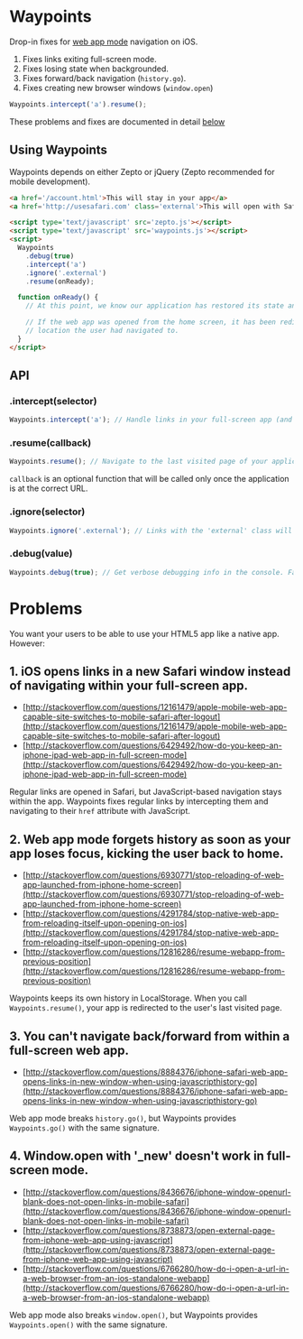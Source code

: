 # Waypoints

Drop-in fixes for [web app mode](http://developer.apple.com/library/ios/#DOCUMENTATION/AppleApplications/Reference/SafariWebContent/ConfiguringWebApplications/ConfiguringWebApplications.html) navigation on iOS.

  1. Fixes links exiting full-screen mode.
  2. Fixes losing state when backgrounded.
  3. Fixes forward/back navigation (`history.go`).
  3. Fixes creating new browser windows (`window.open`)

```js
Waypoints.intercept('a').resume();
```

These problems and fixes are documented in detail [below](#problems)

## Using Waypoints

Waypoints depends on either Zepto or jQuery (Zepto recommended for mobile development).

```html
<a href='/account.html'>This will stay in your app</a>
<a href='http://usesafari.com' class='external'>This will open with Safari</a>

<script type='text/javascript' src='zepto.js'></script>
<script type='text/javascript' src='waypoints.js'></script>
<script>
  Waypoints
    .debug(true)
    .intercept('a')
    .ignore('.external')
    .resume(onReady);

  function onReady() {
    // At this point, we know our application has restored its state and is in the right place.

    // If the web app was opened from the home screen, it has been redirected to the last
    // location the user had navigated to.
  }
</script>
```

## API

### .intercept(selector)

```js
Waypoints.intercept('a'); // Handle links in your full-screen app (and not in Safari)
```

### .resume(callback)

```js
Waypoints.resume(); // Navigate to the last visited page of your application
```
`callback` is an optional function that will be called only once the application is at the correct URL.

### .ignore(selector)

```js
Waypoints.ignore('.external'); // Links with the 'external' class will be ignored by Waypoints
```

### .debug(value)

```js
Waypoints.debug(true); // Get verbose debugging info in the console. False by default
```

# Problems

You want your users to be able to use your HTML5 app like a native app. However:

## 1. iOS opens links in a new Safari window instead of navigating within your full-screen app.
* [http://stackoverflow.com/questions/12161479/apple-mobile-web-app-capable-site-switches-to-mobile-safari-after-logout](http://stackoverflow.com/questions/12161479/apple-mobile-web-app-capable-site-switches-to-mobile-safari-after-logout)
* [http://stackoverflow.com/questions/6429492/how-do-you-keep-an-iphone-ipad-web-app-in-full-screen-mode](http://stackoverflow.com/questions/6429492/how-do-you-keep-an-iphone-ipad-web-app-in-full-screen-mode)

Regular links are opened in Safari, but JavaScript-based navigation stays within the app.
Waypoints fixes regular links by intercepting them and navigating to their `href` attribute with JavaScript.

## 2. Web app mode forgets history as soon as your app loses focus, kicking the user back to home.
* [http://stackoverflow.com/questions/6930771/stop-reloading-of-web-app-launched-from-iphone-home-screen](http://stackoverflow.com/questions/6930771/stop-reloading-of-web-app-launched-from-iphone-home-screen)
* [http://stackoverflow.com/questions/4291784/stop-native-web-app-from-reloading-itself-upon-opening-on-ios](http://stackoverflow.com/questions/4291784/stop-native-web-app-from-reloading-itself-upon-opening-on-ios)
* [http://stackoverflow.com/questions/12816286/resume-webapp-from-previous-position](http://stackoverflow.com/questions/12816286/resume-webapp-from-previous-position)

Waypoints keeps its own history in LocalStorage. When you call `Waypoints.resume()`, your app is redirected to the user's last visited page.

## 3. You can't navigate back/forward from within a full-screen web app.
* [http://stackoverflow.com/questions/8884376/iphone-safari-web-app-opens-links-in-new-window-when-using-javascripthistory-go](http://stackoverflow.com/questions/8884376/iphone-safari-web-app-opens-links-in-new-window-when-using-javascripthistory-go)

Web app mode breaks `history.go()`, but Waypoints provides `Waypoints.go()` with the same signature.

## 4. Window.open with '_new' doesn't work in full-screen mode.
* [http://stackoverflow.com/questions/8436676/iphone-window-openurl-blank-does-not-open-links-in-mobile-safari](http://stackoverflow.com/questions/8436676/iphone-window-openurl-blank-does-not-open-links-in-mobile-safari)
* [http://stackoverflow.com/questions/8738873/open-external-page-from-iphone-web-app-using-javascript](http://stackoverflow.com/questions/8738873/open-external-page-from-iphone-web-app-using-javascript)
* [http://stackoverflow.com/questions/6766280/how-do-i-open-a-url-in-a-web-browser-from-an-ios-standalone-webapp](http://stackoverflow.com/questions/6766280/how-do-i-open-a-url-in-a-web-browser-from-an-ios-standalone-webapp)

Web app mode also breaks `window.open()`, but Waypoints provides `Waypoints.open()` with the same signature.
